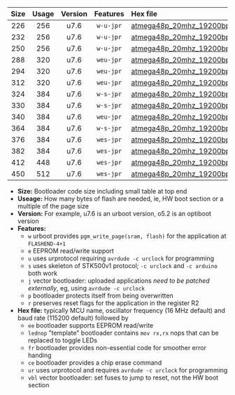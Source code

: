 |Size|Usage|Version|Features|Hex file|
|:-:|:-:|:-:|:-:|:--|
|226|256|u7.6|`w-u-jpr`|[atmega48p_20mhz_19200bps_ur_vbl.hex](https://raw.githubusercontent.com/stefanrueger/urboot/main//atmega48p_20mhz_19200bps_ur_vbl.hex)|
|232|256|u7.6|`w-u-jpr`|[atmega48p_20mhz_19200bps_lednop_ur_vbl.hex](https://raw.githubusercontent.com/stefanrueger/urboot/main//atmega48p_20mhz_19200bps_lednop_ur_vbl.hex)|
|250|256|u7.6|`w-u-jpr`|[atmega48p_20mhz_19200bps_lednop_fr_ur_vbl.hex](https://raw.githubusercontent.com/stefanrueger/urboot/main//atmega48p_20mhz_19200bps_lednop_fr_ur_vbl.hex)|
|288|320|u7.6|`weu-jpr`|[atmega48p_20mhz_19200bps_ee_ur_vbl.hex](https://raw.githubusercontent.com/stefanrueger/urboot/main//atmega48p_20mhz_19200bps_ee_ur_vbl.hex)|
|294|320|u7.6|`weu-jpr`|[atmega48p_20mhz_19200bps_ee_lednop_ur_vbl.hex](https://raw.githubusercontent.com/stefanrueger/urboot/main//atmega48p_20mhz_19200bps_ee_lednop_ur_vbl.hex)|
|312|320|u7.6|`weu-jpr`|[atmega48p_20mhz_19200bps_ee_lednop_fr_ur_vbl.hex](https://raw.githubusercontent.com/stefanrueger/urboot/main//atmega48p_20mhz_19200bps_ee_lednop_fr_ur_vbl.hex)|
|324|384|u7.6|`w-s-jpr`|[atmega48p_20mhz_19200bps_vbl.hex](https://raw.githubusercontent.com/stefanrueger/urboot/main//atmega48p_20mhz_19200bps_vbl.hex)|
|330|384|u7.6|`w-s-jpr`|[atmega48p_20mhz_19200bps_lednop_vbl.hex](https://raw.githubusercontent.com/stefanrueger/urboot/main//atmega48p_20mhz_19200bps_lednop_vbl.hex)|
|340|384|u7.6|`weu-jpr`|[atmega48p_20mhz_19200bps_ee_lednop_fr_ce_ur_vbl.hex](https://raw.githubusercontent.com/stefanrueger/urboot/main//atmega48p_20mhz_19200bps_ee_lednop_fr_ce_ur_vbl.hex)|
|364|384|u7.6|`w-s-jpr`|[atmega48p_20mhz_19200bps_lednop_fr_vbl.hex](https://raw.githubusercontent.com/stefanrueger/urboot/main//atmega48p_20mhz_19200bps_lednop_fr_vbl.hex)|
|376|384|u7.6|`wes-jpr`|[atmega48p_20mhz_19200bps_ee_vbl.hex](https://raw.githubusercontent.com/stefanrueger/urboot/main//atmega48p_20mhz_19200bps_ee_vbl.hex)|
|382|384|u7.6|`wes-jpr`|[atmega48p_20mhz_19200bps_ee_lednop_vbl.hex](https://raw.githubusercontent.com/stefanrueger/urboot/main//atmega48p_20mhz_19200bps_ee_lednop_vbl.hex)|
|412|448|u7.6|`wes-jpr`|[atmega48p_20mhz_19200bps_ee_lednop_fr_vbl.hex](https://raw.githubusercontent.com/stefanrueger/urboot/main//atmega48p_20mhz_19200bps_ee_lednop_fr_vbl.hex)|
|450|512|u7.6|`wes-jpr`|[atmega48p_20mhz_19200bps_ee_lednop_fr_ce_vbl.hex](https://raw.githubusercontent.com/stefanrueger/urboot/main//atmega48p_20mhz_19200bps_ee_lednop_fr_ce_vbl.hex)|

- **Size:** Bootloader code size including small table at top end
- **Useage:** How many bytes of flash are needed, ie, HW boot section or a multiple of the page size
- **Version:** For example, u7.6 is an urboot version, o5.2 is an optiboot version
- **Features:**
  + `w` urboot provides `pgm_write_page(sram, flash)` for the application at `FLASHEND-4+1`
  + `e` EEPROM read/write support
  + `u` uses urprotocol requiring `avrdude -c urclock` for programming
  + `s` uses skeleton of STK500v1 protocol; `-c urclock` and `-c arduino` both work
  + `j` vector bootloader: uploaded applications *need to be patched externally*, eg, using `avrdude -c urclock`
  + `p` bootloader protects itself from being overwritten
  + `r` preserves reset flags for the application in the register R2
- **Hex file:** typically MCU name, oscillator frequency (16 MHz default) and baud rate (115200 default) followed by
  + `ee` bootloader supports EEPROM read/write
  + `lednop` "template" bootloader contains `mov rx,rx` nops that can be replaced to toggle LEDs
  + `fr` bootloader provides non-essential code for smoother error handing
  + `ce` bootloader provides a chip erase command
  + `ur` uses urprotocol and requires `avrdude -c urclock` for programming
  + `vbl` vector bootloader: set fuses to jump to reset, not the HW boot section

